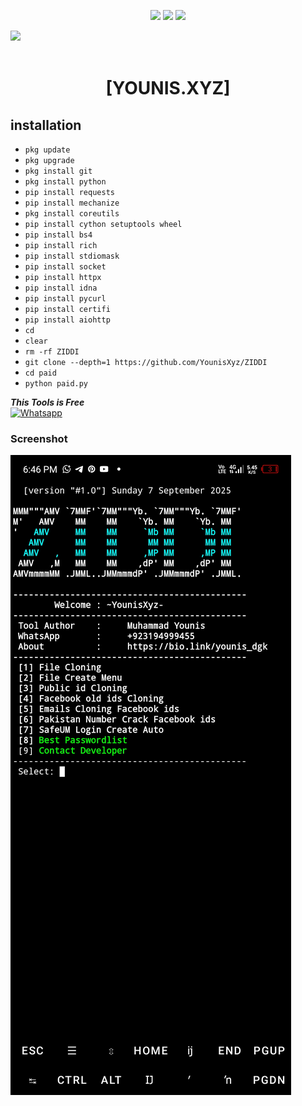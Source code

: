 
<p align="center" width="100%" height="auto">
    <img src="https://visitor-badge.laobi.icu/badge?page_id=YounisXyz.YounisXyz"/>
    <img src="https://img.shields.io/github/followers/YounisXyz?style=flat"/>
    <img src="https://img.shields.io/github/stars/YounisXyz?style=flat"/>
</p>

[![](https://img.shields.io/badge/Whatsapp-CHAT-red?logo=Whatsapp&logoColor=Brightgreen&labelColor=white)](https://wa.me/923194999455?text=hey+YounisXyz) <br><br>


<h1 align="center"> [YOUNIS.XYZ]</h1>


## <b>installation</b>

- `pkg update`
- `pkg upgrade`
- `pkg install git`
- `pkg install python`
- `pip install requests`
- `pip install mechanize`
- `pkg install coreutils`
- `pip install cython setuptools wheel`
- `pip install bs4`
- `pip install rich`
- `pip install stdiomask`
- `pip install socket`
- `pip install httpx`
- `pip install idna`
- `pip install pycurl`
- `pip install certifi`
- `pip install aiohttp`
- `cd`
- `clear`
- `rm -rf ZIDDI`
- `git clone --depth=1 https://github.com/YounisXyz/ZIDDI`
- `cd paid`
- `python paid.py`



 ___This Tools is Free___</br>
 [![Whatsapp](https://img.shields.io/badge/Whatsapp-MR.YOUNIS-deepgreen?style=flat-square&logo=whatsapp)](https://wa.me/+923194999455)


### Screenshot

![Menu-Image](https://github.com/YounisXyz/ZIDDI/blob/main/image/Screenshot_20250907-184659.jpg)
